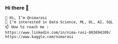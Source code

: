### Hi there 👋


    👋 Hi, I’m @nimarasi
    👀 I’m interested in Data Science, ML, DL, AI, SQL
    📫 How to reach me :
    https://www.linkedin.com/in/nima-rasi-003694209/
    https://www.kaggle.com/nimarasi


<!--
**nimarasi/nimarasi** is a ✨ _special_ ✨ repository because its `README.md` (this file) appears on your GitHub profile.

Here are some ideas to get you started:

- 🔭 I’m currently working on ...
- 🌱 I’m currently learning ...
- 👯 I’m looking to collaborate on ...
- 🤔 I’m looking for help with ...
- 💬 Ask me about ...
- 📫 How to reach me: ...
- 😄 Pronouns: ...
- ⚡ Fun fact: ...
-->
